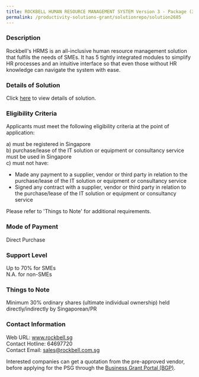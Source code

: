 ```yaml
---
title: ROCKBELL HUMAN RESOURCE MANAGEMENT SYSTEM Version 3 - Package (3 concurrent users - Unlimited Employees)
permalink: /productivity-solutions-grant/solutionrepo/solution2685
---
```


### Description

Rockbell's HRMS is an all-inclusive human resource management solution that fulfils the needs of SMEs. It has 5 tightly integrated modules to simplify HR processes and an intuitive interface so that even those without HR knowledge can navigate the system with ease.

### Details of Solution

Click <a href='https://www.gobusiness.gov.sg/images/psg/Rockbell_HRMS_20210246_Desensitised_Annex_3_Part_4.pdf' target='_blank' rel='noopener'>here</a> to view details of solution.

### Eligibility Criteria

Applicants must meet the following eligibility criteria at the point of application:

a) must be registered in Singapore <br>
b) purchase/lease of the IT solution or equipment or consultancy service must be used in Singapore <br>
c) must not have:
- Made any payment to a supplier, vendor or third party in relation to the purchase/lease of the IT solution or equipment or consultancy service
- Signed any contract with a supplier, vendor or third party in relation to the purchase/lease of the IT solution or equipment or consultancy service

Please refer to 'Things to Note' for additional requirements.

### Mode of Payment
Direct Purchase

### Support Level
Up to 70% for SMEs <br>
N.A. for non-SMEs

### Things to Note
Minimum 30% ordinary shares (ultimate individual ownership) held directly/indirectly by Singaporean/PR

### Contact Information
Web URL: www.rockbell.sg <br>Contact Hotline: 64697720 <br>Contact Email: sales@rockbell.com.sg <br>

Interested companies can get a quotation from the pre-approved vendor, before applying for the PSG through the <a target='_blank' rel='noopener' href='https://www.businessgrants.gov.sg/'>Business Grant Portal (BGP)</a>.
